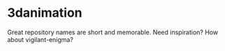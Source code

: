 # 3danimation
Great repository names are short and memorable. Need inspiration? How about vigilant-enigma?
